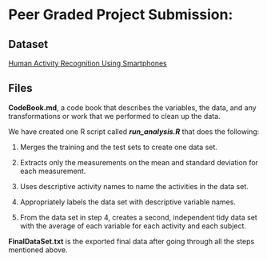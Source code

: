 # Peer Graded Project Submission:


## Dataset

[Human Activity Recognition Using Smartphones](https://d396qusza40orc.cloudfront.net/getdata%2Fprojectfiles%2FUCI%20HAR%20Dataset.zip)

## Files

**CodeBook.md**, a code book that describes the variables, the data, and any transformations or work that we performed to clean up the data.

We have created one R script called ***run_analysis.R*** that does the following:

1.  Merges the training and the test sets to create one data set.

2.  Extracts only the measurements on the mean and standard deviation for each measurement.

3.  Uses descriptive activity names to name the activities in the data set.

4.  Appropriately labels the data set with descriptive variable names.

5.  From the data set in step 4, creates a second, independent tidy data set with the average of each variable for each activity and each subject.

**FinalDataSet.txt** is the exported final data after going through all the steps mentioned above.
